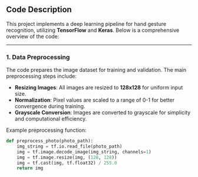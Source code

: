 ## Code Description

This project implements a deep learning pipeline for hand gesture recognition, utilizing **TensorFlow** and **Keras**. Below is a comprehensive overview of the code:

---

### **1. Data Preprocessing**
The code prepares the image dataset for training and validation. The main preprocessing steps include:
- **Resizing Images**: All images are resized to **128x128** for uniform input size.
- **Normalization**: Pixel values are scaled to a range of 0-1 for better convergence during training.
- **Grayscale Conversion**: Images are converted to grayscale for simplicity and computational efficiency.

Example preprocessing function:
```python
def preprocess_photo(photo_path):
    img_string = tf.io.read_file(photo_path)
    img = tf.image.decode_image(img_string, channels=1)
    img = tf.image.resize(img, (128, 128))
    img = tf.cast(img, tf.float32) / 255.0
    return img

